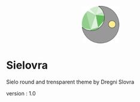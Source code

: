 <p align="center">
	<img src="theme.png" width="100" height="100"/>
</p>

# Sielovra

Sielo round and trensparent theme by Dregni Slovra

version : 1.0
